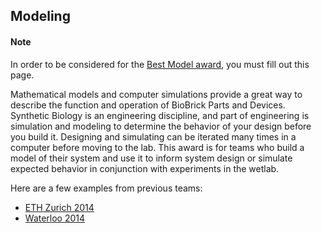 ## Modeling

#### Note

In order to be considered for the [Best Model
award](http://2015.igem.org/Judging/Awards#SpecialPrizes), you must fill out
this page.

Mathematical models and computer simulations provide a great way to describe the
function and operation of BioBrick Parts and Devices. Synthetic Biology is an
engineering discipline, and part of engineering is simulation and modeling to
determine the behavior of your design before you build it. Designing and
simulating can be iterated many times in a computer before moving to the lab.
This award is for teams who build a model of their system and use it to inform
system design or simulate expected behavior in conjunction with experiments in
the wetlab.

Here are a few examples from previous teams:

* [ETH Zurich 2014](http://2014.igem.org/Team:ETH_Zurich/modeling/overview)
* [Waterloo 2014](http://2014.igem.org/Team:Waterloo/Math_Book)
